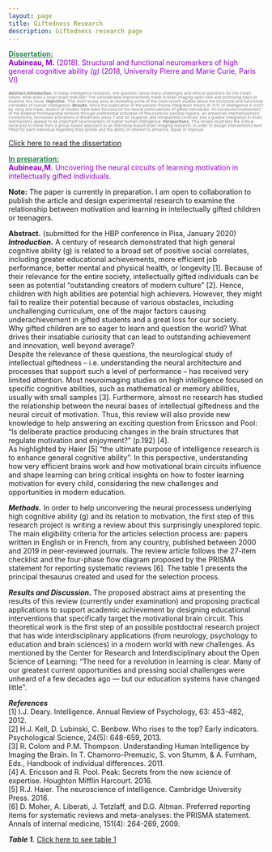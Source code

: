 ```yaml
---
layout: page
title: Giftedness Research
description: Giftedness research page
---
```

<span style="color:SeaGreen"><ins>**Dissertation:**</ins></span><br>
<span style="color:DarkViolet">**Aubineau, M.** (2018). Structural and functional neuromarkers of high general cognitive ability *(g)* (2018, University Pierre and Marie Curie, Paris VI)</span>

<style>
.formatabstract {
  color:grey;
  font-size:8px;
  line-height:8px;
  }
</style>


<p class="formatabstract"> <strong>Abstract.</strong><strong><em>Introduction.</em></strong> In today intelligence research, one question raises many challenges and ethical questions for the (near) future: what does a smart brain look like? The considerable improvements made in brain imaging open new and promising ways to examine this issue. <strong><em>Objective.</em></strong> This short essay aims at reviewing some of the most recent studies about the structural and functional correlates of human intelligence. <strong><em>Results.</em></strong> Since the publication of the parieto-frontal integration theory (P-FIT) of intelligence in 2007 by Jung and Haier, dozens of studies have been focused on the neural particularities of gifted individuals. An increased involvement of the bilateral frontoparietal network through preferential activation of the posterior parietal regions, an enhanced interhemispheric connectivity, increased activations in Brodmann areas 7 and 40 (superior and intraparietal cortices) and a greater integration in brain mechanisms appear to be important neuromarkers of higher human intelligence. <strong><em>Perspectives.</em></strong> This review illustrates the critical necessity to move from a group-based approach to an individual-based brain imaging research, in order to design interventions best fitted for each individual regarding their profile and the ability of interest to enhance, repair or improve.</p>

[Click here to read the dissertation]({{BASE_PATH}}/pages/working_papers/Mémoire_Morgane_Aubineau_final.pdf)

<span style="color:SeaGreen"><ins>**In preparation:**</ins></span><br>
<span style="color:DarkViolet">**Aubineau,M.** Uncovering the neural circuits of learning motivation in intellectually gifted individuals.</span>

**Note:** The paper is currently in preparation. I am open to collaboration to publish the article and design experimental research to examine the relationship between motivation and learning in intellectually gifted children or teenagers. 

**Abstract.** (submitted for the HBP conference in Pisa, January 2020)<br>
_**Introduction.**_ A century of research demonstrated that high general cognitive ability (g) is related to a broad set of positive social correlates, including greater educational achievements, more efficient job performance, better mental and physical health, or longevity [1]. Because of their relevance for the entire society, intellectually gifted individuals can be seen as potential “outstanding creators of modern culture” [2]. Hence, children with high abilities are potential high achievers. However, they might fail to realize their potential because of various obstacles, including unchallenging curriculum, one of the major factors causing underachievement  in gifted students and a great loss for our society.<br>
Why gifted children are so eager to learn and question the world? What drives their insatiable curiosity that can lead to outstanding achievement and innovation, well beyond average?<br> 
Despite the relevance of these questions, the neurological study of intellectual giftedness – i.e. understanding the neural architecture and processes that support such a level of performance – has received very limited attention.  Most neuroimaging studies on high intelligence focused on specific cognitive abilities, such as mathematical or memory abilities, usually with small samples [3]. Furthermore, almost no research has studied the relationship between the neural bases of intellectual giftedness and the neural circuit of motivation. Thus, this review will also provide new knowledge to help answering an exciting question from Ericsson and Pool: “Is deliberate practice producing changes in the brain structures that regulate motivation and enjoyment?” (p.192) [4].<br> 
As highlighted by Haier [5] “the ultimate purpose of intelligence research is to enhance general cognitive ability”. In this perspective, understanding how very efficient brains work and how motivational brain circuits influence and shape learning can bring critical insights on how to foster learning motivation for every child, considering the new challenges and opportunities in modern education.  

_**Methods.**_ In order to help unconvering the neural processess underlying high cognitive ability (g) and its relation to motivation, the first step of this research project is writing a review about this surprisingly unexplored topic. 
The main eligibility criteria for the articles selection process are: papers written in English or in French, from any country, published between 2000 and 2019 in peer-reviewed journals. The review article follows the 27-item checklist and the four-phase flow diagram proposed by the PRISMA statement for reporting systematic reviews [6]. The table 1 presents the principal thesaurus created and used for the selection process.  

_**Results and Discussion.**_ The proposed abstract aims at presenting the results of this review (currently under examination) and proposing practical applications to support academic achievement by designing educational interventions that specifically target the motivational brain circuit. This theoretical work is the first step of an possible postdoctral research project that has wide interdisciplinary applications (from neurology, psychology to education and brain sciences) in a modern world with new challenges. As mentioned by the Center for Research and Interdisciplinary about the Open Science of Learning: “The need for a revolution in learning is clear. Many of our greatest current opportunities and pressing social challenges were unheard of a few decades ago — but our education systems have changed little”.

_**References**_<br>
[1] I.J. Deary. Intelligence. Annual Review of Psychology, 63: 453-482, 2012.<br>
[2] H.J. Kell, D. Lubinski, C. Benbow. Who rises to the top? Early indicators. Psychological Science, 24(5): 648-659, 2013.<br>
[3] R. Colom and P.M. Thompson. Understanding Human Intelligence by Imaging the Brain. In T. Chamorro-Premuzic, S. von Stumm, & A. Furnham, Eds., Handbook of individual differences. 2011.<br>
[4] A. Ericsson and R. Pool. Peak: Secrets from the new science of expertise. Houghton Mifflin Harcourt. 2016.<br>
[5] R.J. Haier. The neuroscience of intelligence. Cambridge University Press. 2016.<br>
[6] D. Moher, A. Liberati, J. Tetzlaff, and D.G. Altman. Preferred reporting items for systematic reviews and meta-analyses: the PRISMA statement. Annals of internal medicine, 151(4): 264-269, 2009.<br>

_**Table 1.**_ 
[Click here to see table 1]({{BASE_PATH}}/pages/working_papers/Table1Thesaurus.pdf)
